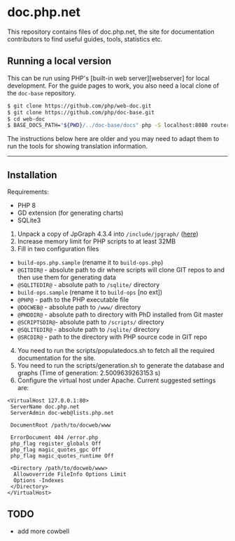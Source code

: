 # doc.php.net

This repository contains files of doc.php.net, the site for documentation
contributors to find useful guides, tools, statistics etc.

## Running a local version

This can be run using PHP's [built-in web server][webserver]
for local development. For the guide pages to work, you also
need a local clone of the `doc-base` repository.

```sh
$ git clone https://github.com/php/web-doc.git
$ git clone https://github.com/php/doc-base.git
$ cd web-doc
$ BASE_DOCS_PATH="${PWD}/../doc-base/docs" php -S localhost:8080 router.php
```

The instructions below here are older and you may need to adapt them to
run the tools for showing translation information.

---

## Installation
Requirements:
- PHP 8
- GD extension (for generating charts)
- SQLite3

1. Unpack a copy of JpGraph 4.3.4 into `/include/jpgraph/` ([here](http://jpgraph.net/download/download.php?p=1))
2. Increase memory limit for PHP scripts to at least 32MB
3. Fill in two configuration files
- `build-ops.php.sample` (rename it to `build-ops.php`)
- `@GITDIR@` - absolute path to dir where scripts will clone GIT repos to and then use them for generating data
- `@SQLITEDIR@` - absolute path to `/sqlite/` directory
- `build-ops.sample` (rename it to `build-ops` [no ext])
- `@PHP@` - path to the PHP executable file
- `@DOCWEB@` - absolute path to `/www/` directory
- `@PHDDIR@` - absolute path to directory with PhD installed from Git master
- `@SCRIPTSDIR@`- absolute path to `/scripts/` directory
- `@SQLITEDIR@` - absolute path to `/sqlite/` directory
- `@SRCDIR@` - path to the directory with PHP source code in GIT repo
4. You need to run the scripts/populatedocs.sh to fetch all the required documentation for the site.
5. You need to run the scripts/generation.sh to generate the database and graphs (Time of generation: 2.5009639263153 s)
6. Configure the virtual host under Apache. Current suggested settings are:
```
<VirtualHost 127.0.0.1:80>
 ServerName doc.php.net
 ServerAdmin doc-web@lists.php.net

 DocumentRoot /path/to/docweb/www

 ErrorDocument 404 /error.php
 php_flag register_globals Off
 php_flag magic_quotes_gpc Off
 php_flag magic_quotes_runtime Off

 <Directory /path/to/docweb/www>
  Allowoverride FileInfo Options Limit
  Options -Indexes
 </Directory>
</VirtualHost>
```

## TODO
- add more cowbell
